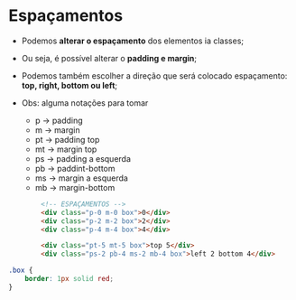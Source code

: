 # Espaçamentos
- Podemos **alterar o espaçamento** dos elementos ia classes;
- Ou seja, é possível alterar o **padding e margin**;
- Podemos também escolher a direção que será colocado espaçamento: **top, right, bottom ou left**;

- Obs: alguma notações para tomar
    - p -> padding
    - m -> margin
    - pt -> padding top
    - mt -> margin top
    - ps -> padding a esquerda
    - pb -> paddint-bottom
    - ms -> margin a esquerda
    - mb -> margin-bottom

~~~html
        <!-- ESPAÇAMENTOS -->
        <div class="p-0 m-0 box">0</div>
        <div class="p-2 m-2 box">2</div>
        <div class="p-4 m-4 box">4</div>

        <div class="pt-5 mt-5 box">top 5</div>
        <div class="ps-2 pb-4 ms-2 mb-4 box">left 2 bottom 4</div>
~~~

~~~css
.box {
    border: 1px solid red;
}
~~~